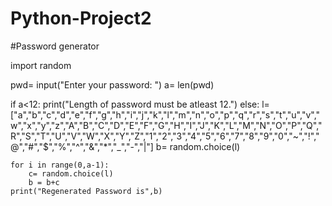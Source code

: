 # Python-Project2
#Password generator

import random

pwd= input("Enter your password: ")
a= len(pwd)

if a<12:
    print("Length of password must be atleast 12.")
else:
    l= ["a","b","c","d","e","f","g","h","i","j","k","l","m","n","o","p","q","r","s","t","u","v","w","x","y","z","A","B","C","D","E","F","G","H","I","J","K","L","M","N","O","P","Q","R","S","T","U","V","W","X","Y","Z","1","2","3","4","5","6","7","8","9","0","~","!","@","#","$","%","^","&","*","_","-","|"]
    b= random.choice(l)

    for i in range(0,a-1):
        c= random.choice(l)
        b = b+c
    print("Regenerated Password is",b)
